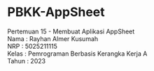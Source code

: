 # PBKK-AppSheet

Pertemuan 15 - Membuat Aplikasi AppSheet  
Nama   : Rayhan Almer Kusumah  
NRP    : 5025211115  
Kelas  : Pemrograman Berbasis Kerangka Kerja A  
Tahun  : 2023  
